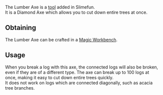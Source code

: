 The Lumber Axe is a [tool](https://github.com/Slimefun/Slimefun4/wiki/Tools) added in Slimefun.<br>
It is a Diamond Axe which allows you to cut down entire trees at once.<br>

## Obtaining

The Lumber Axe can be crafted in a [Magic Workbench](https://github.com/Slimefun/Slimefun4/wiki/Magic-Workbench).

## Usage

When you break a log with this axe, the connected logs will also be broken, even if they are of a different type. The axe can break up to 100 logs at once, making it easy to cut down entire trees quickly.<br>
It does not work on logs which are connected diagonally, such as acacia tree branches.
